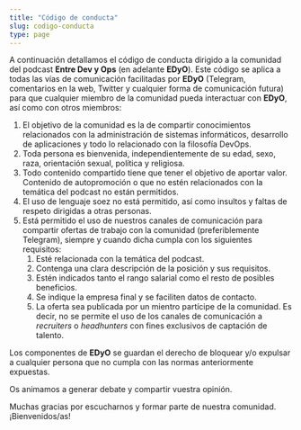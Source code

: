```yaml
---
title: "Código de conducta"
slug: codigo-conducta
type: page
---
```


A continuación detallamos el código de conducta dirigido a la comunidad del podcast **Entre Dev y Ops** (en adelante **EDyO**). Este código se aplica a todas las vías de comunicación facilitadas por **EDyO** (Telegram, comentarios en la web, Twitter y cualquier forma de comunicación futura) para que cualquier miembro de la comunidad pueda interactuar con **EDyO**, así como con otros miembros:

1. El objetivo de la comunidad es la de compartir conocimientos relacionados con la administración de sistemas informáticos, desarrollo de aplicaciones y todo lo relacionado con la filosofía DevOps.
2. Toda persona es bienvenida, independientemente de su edad, sexo, raza, orientación sexual, política y religiosa.
3. Todo contenido compartido tiene que tener el objetivo de aportar valor. Contenido de autopromoción o que no estén relacionados con la temática del podcast no están permitidos.
4. El uso de lenguaje soez no está permitido, así como insultos y faltas de respeto dirigidas a otras personas.
5. Está permitido el uso de nuestros canales de comunicación para compartir ofertas de trabajo con la comunidad (preferiblemente Telegram), siempre y cuando dicha cumpla con los siguientes requisitos:
   1. Esté relacionada con la temática del podcast.
   2. Contenga una clara descripción de la posición y sus requisitos.
   3. Estén indicados tanto el rango salarial como el resto de posibles beneficios.
   4. Se indique la empresa final y se faciliten datos de contacto.
   5. La oferta sea publicada por un mientro partícipe de la comunidad. Es decir, no se permite el uso de los canales de comunicación a _recruiters_ o _headhunters_ con fines exclusivos de captación de talento.

Los componentes de **EDyO** se guardan el derecho de bloquear y/o expulsar a cualquier persona que no cumpla con las normas anteriormente expuestas.

Os animamos a generar debate y compartir vuestra opinión.

Muchas gracias por escucharnos y formar parte de nuestra comunidad. ¡Bienvenidos/as!
